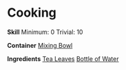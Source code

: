 <!-- TITLE: Unsweetened Tea -->
<!-- SUBTITLE: Water infused with tea leaves. It's very bitter! -->

# Cooking
**Skill**
Minimum: 0
Trivial: 10

**Container**
[Mixing Bowl](mixing-bowl)

**Ingredients**
[Tea Leaves](tea-leaves)
[Bottle of Water](bottle-of-water)